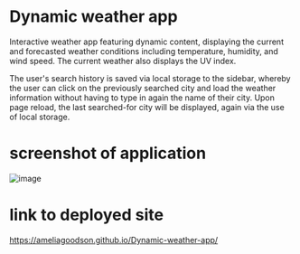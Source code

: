 # Dynamic weather app
Interactive weather app featuring dynamic content, displaying the current and forecasted weather conditions including temperature, humidity, and wind speed. The current weather also displays the UV index.

The user's search history is saved via local storage to the sidebar, whereby the user can click on the previously searched city and load the weather information without having to type in again the name of their city. Upon page reload, the last searched-for city will be displayed, again via the use of local storage. 

# screenshot of application
![image](https://user-images.githubusercontent.com/60428536/77751392-b6e47280-7079-11ea-8f95-5cb9c1f053a2.png)

# link to deployed site
https://ameliagoodson.github.io/Dynamic-weather-app/

